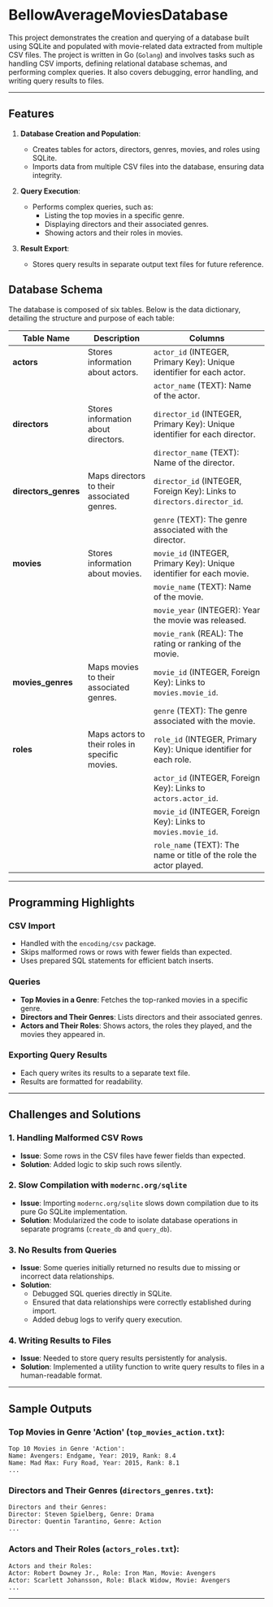 # **BellowAverageMoviesDatabase**

This project demonstrates the creation and querying of a database built using SQLite and populated with movie-related data extracted from multiple CSV files. The project is written in Go (`Golang`) and involves tasks such as handling CSV imports, defining relational database schemas, and performing complex queries. It also covers debugging, error handling, and writing query results to files.

---

## **Features**

1. **Database Creation and Population**:
   - Creates tables for actors, directors, genres, movies, and roles using SQLite.
   - Imports data from multiple CSV files into the database, ensuring data integrity.

2. **Query Execution**:
   - Performs complex queries, such as:
     - Listing the top movies in a specific genre.
     - Displaying directors and their associated genres.
     - Showing actors and their roles in movies.

3. **Result Export**:
   - Stores query results in separate output text files for future reference.


## **Database Schema**

The database is composed of six tables. Below is the data dictionary, detailing the structure and purpose of each table:

| **Table Name**       | **Description**                                                                 | **Columns**                                                                                               |
|-----------------------|---------------------------------------------------------------------------------|----------------------------------------------------------------------------------------------------------|
| **actors**           | Stores information about actors.                                                | `actor_id` (INTEGER, Primary Key): Unique identifier for each actor.                                     |
|                       |                                                                                 | `actor_name` (TEXT): Name of the actor.                                                                  |
| **directors**        | Stores information about directors.                                             | `director_id` (INTEGER, Primary Key): Unique identifier for each director.                               |
|                       |                                                                                 | `director_name` (TEXT): Name of the director.                                                            |
| **directors_genres** | Maps directors to their associated genres.                                       | `director_id` (INTEGER, Foreign Key): Links to `directors.director_id`.                                  |
|                       |                                                                                 | `genre` (TEXT): The genre associated with the director.                                                  |
| **movies**           | Stores information about movies.                                                | `movie_id` (INTEGER, Primary Key): Unique identifier for each movie.                                     |
|                       |                                                                                 | `movie_name` (TEXT): Name of the movie.                                                                  |
|                       |                                                                                 | `movie_year` (INTEGER): Year the movie was released.                                                     |
|                       |                                                                                 | `movie_rank` (REAL): The rating or ranking of the movie.                                                 |
| **movies_genres**    | Maps movies to their associated genres.                                          | `movie_id` (INTEGER, Foreign Key): Links to `movies.movie_id`.                                           |
|                       |                                                                                 | `genre` (TEXT): The genre associated with the movie.                                                     |
| **roles**            | Maps actors to their roles in specific movies.                                   | `role_id` (INTEGER, Primary Key): Unique identifier for each role.                                       |
|                       |                                                                                 | `actor_id` (INTEGER, Foreign Key): Links to `actors.actor_id`.                                           |
|                       |                                                                                 | `movie_id` (INTEGER, Foreign Key): Links to `movies.movie_id`.                                           |
|                       |                                                                                 | `role_name` (TEXT): The name or title of the role the actor played.                                      |

---

## **Programming Highlights**

### **CSV Import**
- Handled with the `encoding/csv` package.
- Skips malformed rows or rows with fewer fields than expected.
- Uses prepared SQL statements for efficient batch inserts.

### **Queries**
- **Top Movies in a Genre**:
  Fetches the top-ranked movies in a specific genre.
- **Directors and Their Genres**:
  Lists directors and their associated genres.
- **Actors and Their Roles**:
  Shows actors, the roles they played, and the movies they appeared in.

### **Exporting Query Results**
- Each query writes its results to a separate text file.
- Results are formatted for readability.

---

## **Challenges and Solutions**

### **1. Handling Malformed CSV Rows**
- **Issue**: Some rows in the CSV files have fewer fields than expected.
- **Solution**: Added logic to skip such rows silently.

### **2. Slow Compilation with `modernc.org/sqlite`**
- **Issue**: Importing `modernc.org/sqlite` slows down compilation due to its pure Go SQLite implementation.
- **Solution**: Modularized the code to isolate database operations in separate programs (`create_db` and `query_db`).

### **3. No Results from Queries**
- **Issue**: Some queries initially returned no results due to missing or incorrect data relationships.
- **Solution**:
  - Debugged SQL queries directly in SQLite.
  - Ensured that data relationships were correctly established during import.
  - Added debug logs to verify query execution.

### **4. Writing Results to Files**
- **Issue**: Needed to store query results persistently for analysis.
- **Solution**: Implemented a utility function to write query results to files in a human-readable format.

---

## **Sample Outputs**

### **Top Movies in Genre 'Action' (`top_movies_action.txt`)**:
```
Top 10 Movies in Genre 'Action':
Name: Avengers: Endgame, Year: 2019, Rank: 8.4
Name: Mad Max: Fury Road, Year: 2015, Rank: 8.1
...
```

### **Directors and Their Genres (`directors_genres.txt`)**:
```
Directors and their Genres:
Director: Steven Spielberg, Genre: Drama
Director: Quentin Tarantino, Genre: Action
...
```

### **Actors and Their Roles (`actors_roles.txt`)**:
```
Actors and their Roles:
Actor: Robert Downey Jr., Role: Iron Man, Movie: Avengers
Actor: Scarlett Johansson, Role: Black Widow, Movie: Avengers
...
```

---